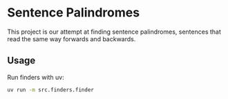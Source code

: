 # Sentence Palindromes

This project is our attempt at finding sentence palindromes, sentences that read the same way forwards and backwards.

## Usage

Run finders with uv:
```bash
uv run -m src.finders.finder
```
